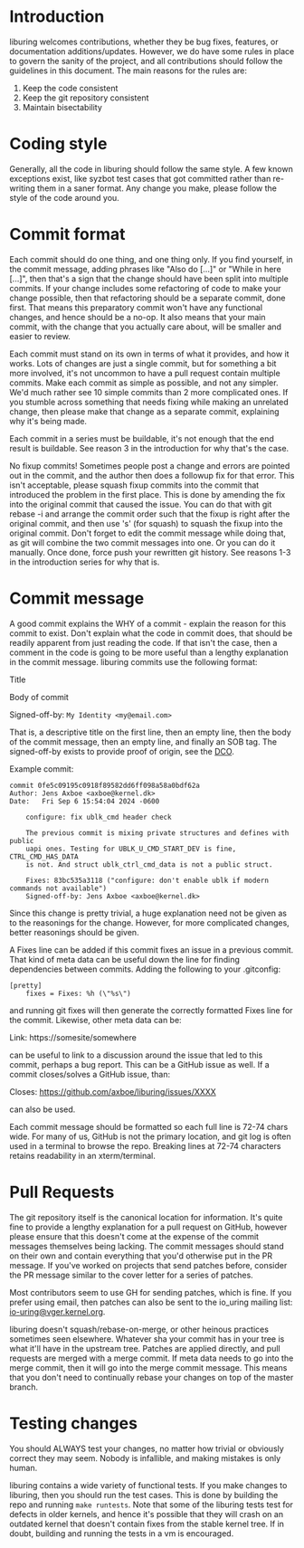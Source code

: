 Introduction
============

liburing welcomes contributions, whether they be bug fixes, features, or
documentation additions/updates. However, we do have some rules in place
to govern the sanity of the project, and all contributions should follow
the guidelines in this document. The main reasons for the rules are:

1) Keep the code consistent
2) Keep the git repository consistent
3) Maintain bisectability

Coding style
============

Generally, all the code in liburing should follow the same style. A few
known exceptions exist, like syzbot test cases that got committed rather
than re-writing them in a saner format. Any change you make, please
follow the style of the code around you.

Commit format
=============

Each commit should do one thing, and one thing only. If you find yourself,
in the commit message, adding phrases like "Also do [...]" or "While in
here [...]", then that's a sign that the change should have been split
into multiple commits. If your change includes some refactoring of code to
make your change possible, then that refactoring should be a separate
commit, done first. That means this preparatory commit won't have any
functional changes, and hence should be a no-op. It also means that your
main commit, with the change that you actually care about, will be smaller
and easier to review.

Each commit must stand on its own in terms of what it provides, and how it
works. Lots of changes are just a single commit, but for something a bit
more involved, it's not uncommon to have a pull request contain multiple
commits. Make each commit as simple as possible, and not any simpler. We'd
much rather see 10 simple commits than 2 more complicated ones. If you
stumble across something that needs fixing while making an unrelated
change, then please make that change as a separate commit, explaining why
it's being made.

Each commit in a series must be buildable, it's not enough that the end
result is buildable. See reason 3 in the introduction for why that's the
case.

No fixup commits! Sometimes people post a change and errors are pointed
out in the commit, and the author then does a followup fix for that
error. This isn't acceptable, please squash fixup commits into the
commit that introduced the problem in the first place. This is done by
amending the fix into the original commit that caused the issue. You can
do that with git rebase -i <sha> and arrange the commit order such that
the fixup is right after the original commit, and then use 's' (for
squash) to squash the fixup into the original commit. Don't forget to
edit the commit message while doing that, as git will combine the two
commit messages into one. Or you can do it manually. Once done, force
push your rewritten git history. See reasons 1-3 in the introduction
series for why that is.

Commit message
==============

A good commit explains the WHY of a commit - explain the reason for this
commit to exist. Don't explain what the code in commit does, that should
be readily apparent from just reading the code. If that isn't the case,
then a comment in the code is going to be more useful than a lengthy
explanation in the commit message. liburing commits use the following
format:

Title

Body of commit

Signed-off-by: ```My Identity <my@email.com>```

That is, a descriptive title on the first line, then an empty line, then
the body of the commit message, then an empty line, and finally an SOB
tag. The signed-off-by exists to provide proof of origin, see the
[DCO](https://developercertificate.org/).

Example commit:

```
commit 0fe5c09195c0918f89582dd6ff098a58a0bdf62a
Author: Jens Axboe <axboe@kernel.dk>
Date:   Fri Sep 6 15:54:04 2024 -0600

    configure: fix ublk_cmd header check
    
    The previous commit is mixing private structures and defines with public
    uapi ones. Testing for UBLK_U_CMD_START_DEV is fine, CTRL_CMD_HAS_DATA
    is not. And struct ublk_ctrl_cmd_data is not a public struct.
    
    Fixes: 83bc535a3118 ("configure: don't enable ublk if modern commands not available")
    Signed-off-by: Jens Axboe <axboe@kernel.dk>
```

Since this change is pretty trivial, a huge explanation need not be given
as to the reasonings for the change. However, for more complicated
changes, better reasonings should be given.

A Fixes line can be added if this commit fixes an issue in a previous
commit. That kind of meta data can be useful down the line for finding
dependencies between commits. Adding the following to your .gitconfig:

```
[pretty]
	fixes = Fixes: %h (\"%s\")
```

and running git fixes <sha> will then generate the correctly formatted
Fixes line for the commit. Likewise, other meta data can be:

Link: https://somesite/somewhere

can be useful to link to a discussion around the issue that led to this
commit, perhaps a bug report. This can be a GitHub issue as well. If a
commit closes/solves a GitHub issue, than:

Closes: https://github.com/axboe/liburing/issues/XXXX

can also be used.

Each commit message should be formatted so each full line is 72-74 chars
wide. For many of us, GitHub is not the primary location, and git log is
often used in a terminal to browse the repo. Breaking lines at 72-74
characters retains readability in an xterm/terminal.

Pull Requests
=============

The git repository itself is the canonical location for information. It's
quite fine to provide a lengthy explanation for a pull request on GitHub,
however please ensure that this doesn't come at the expense of the commit
messages themselves being lacking. The commit messages should stand on
their own and contain everything that you'd otherwise put in the PR
message. If you've worked on projects that send patches before, consider
the PR message similar to the cover letter for a series of patches.

Most contributors seem to use GH for sending patches, which is fine. If
you prefer using email, then patches can also be sent to the io_uring
mailing list: io-uring@vger.kernel.org.

liburing doesn't squash/rebase-on-merge, or other heinous practices
sometimes seen elsewhere. Whatever sha your commit has in your tree is
what it'll have in the upstream tree. Patches are applied directly, and
pull requests are merged with a merge commit. If meta data needs to go
into the merge commit, then it will go into the merge commit message.
This means that you don't need to continually rebase your changes on top
of the master branch.

Testing changes
===============

You should ALWAYS test your changes, no matter how trivial or obviously
correct they may seem. Nobody is infallible, and making mistakes is only
human.

liburing contains a wide variety of functional tests. If you make changes
to liburing, then you should run the test cases. This is done by building
the repo and running ```make runtests```. Note that some of the liburing
tests test for defects in older kernels, and hence it's possible that they
will crash on an outdated kernel that doesn't contain fixes from the
stable kernel tree. If in doubt, building and running the tests in a vm is
encouraged.
